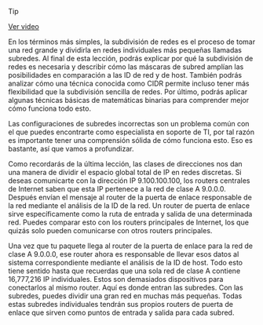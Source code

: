 > [!TIP]  
> [Ver video](https://youtu.be/N7HX2fwdmSg)

En los términos más simples, la subdivisión de redes es el proceso de tomar una red grande y dividirla en redes individuales más pequeñas llamadas subredes. Al final de esta lección, podrás explicar por qué la subdivisión de redes es necesaria y describir cómo las máscaras de subred amplían las posibilidades en comparación a las ID de red y de host. También podrás analizar cómo una técnica conocida como CIDR permite incluso tener más flexibilidad que la subdivisión sencilla de redes. Por último, podrás aplicar algunas técnicas básicas de matemáticas binarias para comprender mejor cómo funciona todo esto.

Las configuraciones de subredes incorrectas son un problema común con el que puedes encontrarte como especialista en soporte de TI, por tal razón es importante tener una comprensión sólida de cómo funciona esto. Eso es bastante, así que vamos a profundizar.

Como recordarás de la última lección, las clases de direcciones nos dan una manera de dividir el espacio global total de IP en redes discretas. Si deseas comunicarte con la dirección IP 9.100.100.100, los routers centrales de Internet saben que esta IP pertenece a la red de clase A 9.0.0.0. Después envían el mensaje al router de la puerta de enlace responsable de la red mediante el análisis de la ID de la red. Un router de puerta de enlace sirve específicamente como la ruta de entrada y salida de una determinada red. Puedes comparar esto con los routers principales de Internet, los que quizás solo pueden comunicarse con otros routers principales.

Una vez que tu paquete llega al router de la puerta de enlace para la red de clase A 9.0.0.0, ese router ahora es responsable de llevar esos datos al sistema correspondiente mediante el análisis de la ID de host. Todo esto tiene sentido hasta que recuerdas que una sola red de clase A contiene 16,777,216 IP individuales. Estos son demasiados dispositivos para conectarlos al mismo router. Aquí es donde entran las subredes. Con las subredes, puedes dividir una gran red en muchas más pequeñas. Todas estas subredes individuales tendrán sus propios routers de puerta de enlace que sirven como puntos de entrada y salida para cada subred.
